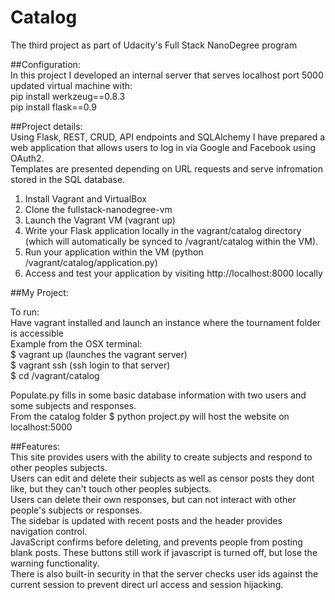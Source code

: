 # Catalog
The third project as part of Udacity's Full Stack NanoDegree program

##Configuration:<br>
In this project I developed an internal server that serves localhost port 5000<br>
updated virtual machine with:<br>
pip install werkzeug==0.8.3<br>
pip install flask==0.9<br>

##Project details:<br>
Using Flask, REST, CRUD, API endpoints and SQLAlchemy I have prepared a web application that allows users to log in via Google and Facebook using OAuth2.<br>
Templates are presented depending on URL requests and serve infromation stored in the SQL database.<br>

1. Install Vagrant and VirtualBox  
2. Clone the fullstack-nanodegree-vm  
3. Launch the Vagrant VM (vagrant up)  
4. Write your Flask application locally in the vagrant/catalog directory (which will automatically be synced to /vagrant/catalog within the VM).  
5. Run your application within the VM (python /vagrant/catalog/application.py)  
6. Access and test your application by visiting http://localhost:8000 locally  

##My Project:  

To run:  
Have vagrant installed and launch an instance where the tournament folder is accessible  
Example from the OSX terminal:  
$ vagrant up (launches the vagrant server)  
$ vagrant ssh (ssh login to that server)  
$ cd /vagrant/catalog  
  
Populate.py fills in some basic database information with two users and some subjects and responses.<br>
From the catalog folder $ python project.py will host the website on localhost:5000  
  
##Features:<br>
This site provides users with the ability to create subjects and respond to other peoples subjects.<br>
Users can edit and delete their subjects as well as censor posts they dont like, but they can't touch other peoples subjects.<br>
Users can delete their own responses, but can not interact with other people's subjects or responses.<br>
The sidebar is updated with recent posts and the header provides navigation control.<br>
JavaScript confirms before deleting, and prevents people from posting blank posts. These buttons still work if javascript is turned off, but lose the warning functionality.<br>
There is also built-in security in that the server checks user ids against the current session to prevent direct url access and session hijacking.<br>

